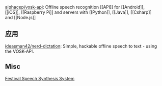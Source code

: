 


[alphacep/vosk-api](https://github.com/alphacep/vosk-api): Offline speech recognition [[API]] for [[Android]], [[iOS]], [[Raspberry Pi]] and servers with [[Python]], [[Java]], [[Csharp]] and [[Node.js]]



## 应用

[ideasman42/nerd-dictation](https://github.com/ideasman42/nerd-dictation): Simple, hackable offline speech to text - using the VOSK-API.


## Misc

[Festival Speech Synthesis System](http://www.festvox.org)

